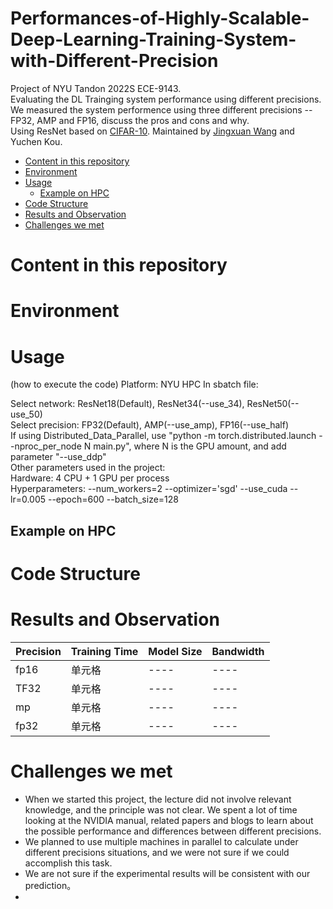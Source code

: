 # Performances-of-Highly-Scalable-Deep-Learning-Training-System-with-Different-Precision
Project of NYU Tandon 2022S ECE-9143.  
Evaluating the DL Trainging system performance using different precisions.  
We measured the system performence using three different precisions -- FP32, AMP and FP16, discuss the pros and cons and why.  
Using ResNet based on [CIFAR-10](https://www.cs.toronto.edu/~kriz/cifar.html). 
Maintained by [Jingxuan Wang](https://github.com/Jexxie) and Yuchen Kou. 


- [Content in this repository](#content-in-this-repository)
- [Environment](#environment)
- [Usage](#usage)
  * [Example on HPC](#example-on-hpc)
- [Code Structure](#code-structure)
- [Results and Observation](#results-and-observation)
- [Challenges we met](#challenges-we-met)




# Content in this repository
# Environment
# Usage
(how to execute the code)
Platform: NYU HPC
In sbatch file:

Select network: ResNet18(Default), ResNet34(--use_34), ResNet50(--use_50)  
Select precision: FP32(Default), AMP(--use_amp), FP16(--use_half)  
If using Distributed_Data_Parallel, use "python -m torch.distributed.launch --nproc_per_node N main.py", where N is the GPU amount, and add parameter "--use_ddp"  
Other parameters used in the project:  
  Hardware: 4 CPU + 1 GPU per process  
  Hyperparameters: --num_workers=2 --optimizer='sgd' --use_cuda --lr=0.005 --epoch=600 --batch_size=128  
  
## Example on HPC
# Code Structure
# Results and Observation

|  Precision   | Training Time  |  Model Size  |  Bandwidth
|  ----  | ----  | ----  | ----  |
| fp16  | 单元格 | ----  | ----  |
| TF32  | 单元格 | ----  | ----  |
| mp  | 单元格 | ----  | ----  |
| fp32  | 单元格 | ----  | ----  |

# Challenges we met
 - When we started this project, the lecture did not involve relevant knowledge, and the principle was not clear. We spent a lot of time looking at the NVIDIA manual,  related papers and blogs to learn about the possible performance and differences between different precisions. 
 - We planned to use multiple machines in parallel to calculate under different precisions situations, and we were not sure if we could accomplish this task. 
 - We are not sure if the experimental results will be consistent with our prediction。 
 - 





